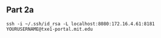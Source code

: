 
Part 2a
---

`ssh -i ~/.ssh/id_rsa -L localhost:8080:172.16.4.61:8181 YOURUSERNAME@txe1-portal.mit.edu`


